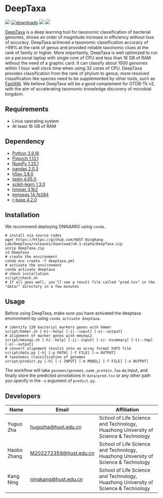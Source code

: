 # DeepTaxa
![](https://img.shields.io/badge/status-alpha-brightgreen?style=flat-square&logo=appveyor) [![downloads](https://static.pepy.tech/badge/onn4arg)](https://pepy.tech/project/onn4arg) [![](https://img.shields.io/badge/DOI-10.1101/2021.07.30.454403-brightgreen?style=flat-square&logo=appveyor)](https://www.biorxiv.org/content/10.1101/2021.07.30.454403) ![](https://img.shields.io/github/license/HUST-NingKang-Lab/DeepTaxa?style=flat-square&logo=appveyor)

[DeepTaxa](https://github.com/HUST-NingKang-Lab/DeepTaxa) is a deep learning tool for taxonomic classification of bacterial genomes, shows an order of magnitude increase in efficiency without loss of accuracy. DeepTaxa achieved a taxonomic classification accuracy of >99% at the rank of genus and provided reliable taxonomic clues at the rank of family or higher. More importantly, DeepTaxa is well optimized to run on a personal laptop with single core of CPU and less than 16 GB of RAM without the need of a graphic card. It can classify about 1000 genomes within 1 hour wall clock time when using 32 cores of CPU. DeepTaxa provides classification from the rank of phylum to genus; more resolved classification like species need to be supplemented by other tools, such as [FastANI](https://github.com/ParBLiSS/FastANI). We believe DeepTaxa will be a good complement for GTDB-Tk v2, with the aim of accelerating taxonomic knowledge discovery of microbial kingdom.
## Requirements
- Linux operating system
- At least 16 GB of RAM

## Dependency
- [Python 3.9.16](https://www.python.org/downloads/release/python-3916/)
- [Pytorch 1.13.1](https://github.com/pytorch/pytorch)
- [NumPy 1.25.1](https://numpy.org/)
- [pandas 2.0.3](https://pandas.pydata.org/pandas-docs/stable/getting_started/install.html)
- [h5py 3.8.0](https://pypi.org/project/h5py/)
- [tqdm 4.65.0](https://tqdm.github.io/)
- [scikit-learn 1.3.0](https://scikit-learn.org/stable/index.html)
- [hmmer 3.1b2](http://hmmer.org/)
- [mmseqs 14.7e284](https://github.com/soedinglab/MMseqs2)
- [r-base 4.2.0](https://anaconda.org/r/r-base)

## Installation
We recommend deploying ONN4ARG using `conda`.
```shell
# install via source codes
wget https://https://github.com/HUST-NingKang-Lab/DeepTaxa/releases/download/v0.1-alpha/DeepTaxa.zip
unzip DeepTaxa.zip
cd DeepTaxa
# create the environment
conda env create -f deeptaxa.yml
# activate the environment
conda activate deeptaxa
# check installation
script/check.sh
# If all goes well, you'll see a result file called "pred.tsv" in the "data/" directory in a few minutes
```

## Usage
Before using DeepTaxa, make sure you have activated the deeptaxa environment by using `conda activate deeptaxa`.
```shell
# identify 120 bacterial markers genes with hmmer
script/hmmer.sh [-h|--help] [-i|--input] [-o|--output]
# alignment of marker genes with mmseqs2
script/mmseqs.sh [-h|--help] [-i|--input] [-s|--hsummary] [-t|--tmp] [-o|--output]
# convert alignment results into an array format hdf5 file
script/data.py [-h] [-p PATH] [-f FILE] [-o OUTPUT]
# taxonomic classification of genomes
script/predict.py [-h] [-i INPUT] [-m MODEL] [-f FILE] [-o OUTPUT]
```
The workflow will take  `genomes/genomes_name_protein.faa` as input, and finally store the predicted annotations in `data/pred.tsv` or any other path you specify in the `-o` argument of `predict.py`.
## Developers

   Name   |      Email      |      Affiliation
----------|-----------------|----------------------------------------------------------------------------------------
Yuguo Zha |hugozha@hust.edu.cn| School of Life Science and Technology, Huazhong University of Science & Technology
Haobo Zhang |M202272359@hust.edu.cn| School of Life Science and Technology, Huazhong University of Science & Technology
Kang Ning |ningkang@hust.edu.cn| School of Life Science and Technology, Huazhong University of Science & Technology

